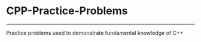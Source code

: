 # CPP-Practice-Problems
---------------------------
Practice problems used to demonstrate fundamental knowledge of C++
